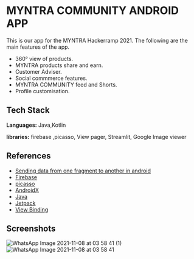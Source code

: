 
# MYNTRA COMMUNITY ANDROID APP

This is our app for the MYNTRA Hackerramp 2021. The following are the main features of the app.

- 360° view of products.
- MYNTRA products share and earn.
- Customer Adviser.
- Social commmerce features.
- MYNTRA COMMUNITY feed and Shorts.
- Profile customisation.



## Tech Stack

**Languages:** Java,Kotlin

**libraries:**  firebase ,picasso, View pager, Streamlit, Google Image viewer


## References

 - [Sending data from one fragment to another in android](https://www.youtube.com/watch?v=i-K5uBwEt6o)
 - [Firebase](https://firebase.google.com/docs)
 - [picasso](https://square.github.io/picasso/)
 - [AndroidX](https://developer.android.com/jetpack/androidx)
 - [Java](https://www.youtube.com/watch?v=8cm1x4bC610)
 - [Jetpack](https://developer.android.com/jetpack)
 - [View Binding](https://developer.android.com/topic/libraries/view-binding)
 
## Screenshots

![WhatsApp Image 2021-11-08 at 03 58 41 (1)](https://user-images.githubusercontent.com/85924533/140664179-ae5b4444-bb88-4f40-b70d-b5911241a22c.jpeg)
![WhatsApp Image 2021-11-08 at 03 58 41](https://user-images.githubusercontent.com/85924533/140664196-6b7a7f4c-1a0e-4d45-a808-a1b84a539f31.jpeg)


